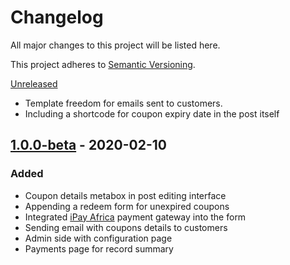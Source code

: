 # Changelog
All major changes to this project will be listed here.

This project adheres to [Semantic Versioning](https://semver.org/spec/v2.0.0.html).

[Unreleased]
- Template freedom for emails sent to customers.
- Including a shortcode for coupon expiry date in the post itself

## [1.0.0-beta] -  2020-02-10
### Added
- Coupon details metabox in post editing interface
- Appending a redeem form for unexpired coupons
- Integrated [iPay Africa](https://ipayafrica.com) payment gateway into the form
- Sending email with coupons details to customers
- Admin side with configuration page
- Payments page for record summary


[Unreleased]: https://github.com/slashdotlabs/slashdotlabs_coupons_cart_plugin/compare/v1.0.0-beta...HEAD
[1.0.0-beta]: https://github.com/slashdotlabs/slashdotlabs_coupons_cart_plugin/releases/tag/v1.0.0-beta